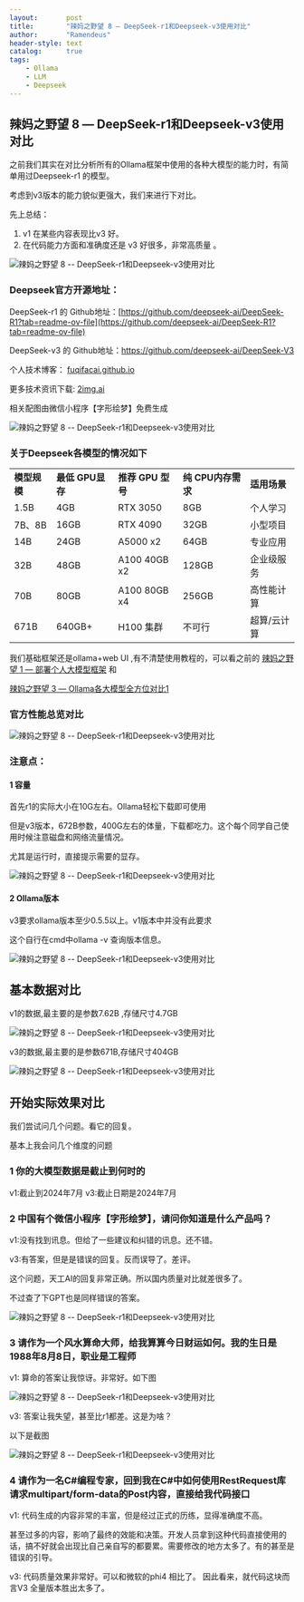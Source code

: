 ```yaml
---
layout:       post
title:        "辣妈之野望 8 — DeepSeek-r1和Deepseek-v3使用对比"
author:       "Ramendeus"
header-style: text
catalog:      true
tags:
    - Ollama
    - LLM
    - Deepseek
---
```


## 辣妈之野望 8 — DeepSeek-r1和Deepseek-v3使用对比


之前我们其实在对比分析所有的Ollama框架中使用的各种大模型的能力时，有简单用过Deepseek-r1 的模型。

考虑到v3版本的能力貌似更强大，我们来进行下对比。

先上总结：

1.  v1 在某些内容表现比v3 好。
2.  在代码能力方面和准确度还是 v3 好很多，非常高质量 。

![辣妈之野望 8 -- DeepSeek-r1和Deepseek-v3使用对比](https://www.shxcj.com/wp-content/uploads/2025/02/bbce154a-4f8a-4c39-af1a-15d3ca92a9c6.jpg)

### **Deepseek官方开源地址：**

DeepSeek-r1 的 Github地址：[https://github.com/deepseek-ai/DeepSeek-R1?tab=readme-ov-file](https://github.com/deepseek-ai/DeepSeek-R1?tab=readme-ov-file)

DeepSeek-v3 的 Github地址：https://github.com/deepseek-ai/DeepSeek-V3

个人技术博客： [fuqifacai.github.io](https://link.juejin.cn/?target=https%3A%2F%2Ffuqifacai.github.io)

更多技术资讯下载: [2img.ai](https://link.juejin.cn/?target=https%3A%2F%2F2img.ai)

相关配图由微信小程序【字形绘梦】免费生成

![辣妈之野望 8 -- DeepSeek-r1和Deepseek-v3使用对比](https://www.shxcj.com/wp-content/uploads/2025/02/2dc7b058-b526-47bd-ad3a-59d6f8160f65.jpg)

### **关于Deepseek各模型的情况如下**

<table class="has-fixed-layout"><tbody><tr><td><strong>模型规模</strong></td><td><strong>最低 </strong><strong>GPU</strong><strong>显存</strong></td><td><strong>推荐 </strong><strong>GPU</strong><strong> 型号</strong></td><td><strong>纯 </strong><strong>CPU</strong><strong>内存</strong><strong>需求</strong></td><td><strong>适用场景</strong></td></tr><tr><td>1.5B</td><td>4GB</td><td>RTX 3050</td><td>8GB</td><td>个人学习</td></tr><tr><td>7B、8B</td><td>16GB</td><td>RTX 4090</td><td>32GB</td><td>小型项目</td></tr><tr><td>14B</td><td>24GB</td><td>A5000 x2</td><td>64GB</td><td>专业应用</td></tr><tr><td>32B</td><td>48GB</td><td>A100 40GB x2</td><td>128GB</td><td>企业级服务</td></tr><tr><td>70B</td><td>80GB</td><td>A100 80GB x4</td><td>256GB</td><td>高性能计算</td></tr><tr><td>671B</td><td>640GB+</td><td>H100 集群</td><td>不可行</td><td>超算/云计算</td></tr></tbody></table>

我们基础框架还是ollama+web UI ,有不清楚使用教程的，可以看之前的 [辣妈之野望 1 — 部署个人大模型框架](https://www.shxcj.com/archives/8813) 和

[辣妈之野望 3 — Ollama各大模型全方位对比1](https://www.shxcj.com/archives/8835)

### 官方性能总览对比

![辣妈之野望 8 -- DeepSeek-r1和Deepseek-v3使用对比](https://www.shxcj.com/wp-content/uploads/2025/02/424ba7ce-c4a0-4416-ab47-83c744183328.png)

### 注意点：

#### 1 容量

首先r1的实际大小在10G左右。Ollama轻松下载即可使用

但是v3版本，672B参数，400G左右的体量，下载都吃力。这个每个同学自己使用时候注意磁盘和网络流量情况。

尤其是运行时，直接提示需要的显存。

![辣妈之野望 8 -- DeepSeek-r1和Deepseek-v3使用对比](https://www.shxcj.com/wp-content/uploads/2025/02/4465c6ae-50b8-4db7-a206-a756b810e71f.png)

#### 2 Ollama版本

v3要求ollama版本至少0.5.5以上。v1版本中并没有此要求

这个自行在cmd中ollama -v 查询版本信息。

![辣妈之野望 8 -- DeepSeek-r1和Deepseek-v3使用对比](https://www.shxcj.com/wp-content/uploads/2025/02/ff398fbd-d35a-4a50-bbac-016bc1834b10.jpg)

## 基本数据对比

v1的数据,最主要的是参数7.62B ,存储尺寸4.7GB

![辣妈之野望 8 -- DeepSeek-r1和Deepseek-v3使用对比](https://www.shxcj.com/wp-content/uploads/2025/02/5ada5cde-068b-445e-a3ee-2a71add601eb.png)

v3的数据,最主要的是参数671B,存储尺寸404GB

![辣妈之野望 8 -- DeepSeek-r1和Deepseek-v3使用对比](https://www.shxcj.com/wp-content/uploads/2025/02/6cf2f7d1-0406-4972-9beb-1b03a66e9ccc.png)

## 开始实际效果对比

我们尝试问几个问题。看它的回复。

基本上我会问几个维度的问题

### 1 你的大模型数据是截止到何时的

v1:截止到2024年7月 v3:截止日期是2024年7月

### 2 中国有个微信小程序【字形绘梦】，请问你知道是什么产品吗？

v1:没有找到讯息。但给了一些建议和纠错的讯息。还不错。

v3:有答案，但是是错误的回复。反而误导了。差评。

这个问题，天工AI的回复非常正确。所以国内质量对比就差很多了。

不过查了下GPT也是同样错误的答案。

![辣妈之野望 8 -- DeepSeek-r1和Deepseek-v3使用对比](https://www.shxcj.com/wp-content/uploads/2025/02/2a2b0c2b-b72f-43e9-ae33-06b45fad12fa.jpg)

### 3 请作为一个风水算命大师，给我算算今日财运如何。我的生日是1988年8月8日，职业是工程师

v1: 算命的答案让我惊讶。非常好。如下图

![辣妈之野望 8 -- DeepSeek-r1和Deepseek-v3使用对比](https://www.shxcj.com/wp-content/uploads/2025/02/de0fb23b-88ac-4439-a66a-5f0de78b43fa.png)

v3: 答案让我失望，甚至比r1都差。这是为啥？

以下是截图

![辣妈之野望 8 -- DeepSeek-r1和Deepseek-v3使用对比](https://www.shxcj.com/wp-content/uploads/2025/02/fe12ea84-29e6-422e-a703-c6959a74cc38.png)

### 4 请作为一名C#编程专家，回到我在C#中如何使用RestRequest库请求multipart/form-data的Post内容，直接给我代码接口

v1: 代码生成的内容非常的丰富，但是经过正式的历练，显得准确度不高。

甚至过多的内容，影响了最终的效能和决策。开发人员拿到这种代码直接使用的话，搞不好就会出现比自己亲自写的都要累。需要修改的地方太多了。有的甚至是错误的引导。

v3: 代码质量效果非常好。可以和微软的phi4 相比了。 因此看来，就代码这块而言V3 全量版本胜出太多了。

